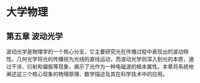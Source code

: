 # 大学物理

## 第五章 波动光学

波动光学是物理学的一个核心分支，它主要研究光在传播过程中表现出的波动特性。几何光学将光的传播视为光线的直线运动，而波动光学则深入到光的本质，通过干涉、衍射和偏振等现象，揭示了光作为一种电磁波的根本属性。本章将系统地阐述这三个核心现象的物理原理、数学描述及其在科学技术中的应用。

